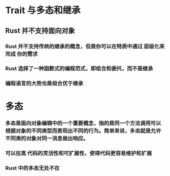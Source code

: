 # Trait 与多态和继承
## Rust 并不支持面向对象
### Rust  并不支持传统的继承的概念，但是你可以在特质中通过 层级化来完成 你的需求
### Rust 选择了一种函数式的编程范式，即组合和委托，而不是继承
### 编程语言的大势也是组合优于继承

# 多态
### 多态是面向对象编辑中的一个重要概念，指的是同一个方法调用可以根据对象的不同类型而表现出不同的行为。简单来说，多态就是允许不同类的对象对同一消息做出响应。
### 可以拉高 代码的灵活性和可扩展性，使得代码更容易维护和扩展

### Rust 中的多态无处不在